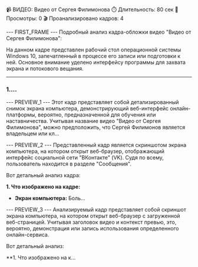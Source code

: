 📹 ВИДЕО: Видео от Сергея Филимонова
⏱️ Длительность: 80 сек
👀 Просмотры: 0
🎬 Проанализировано кадров: 4

--- FIRST_FRAME ---
Подробный анализ кадра-обложки видео "Видео от Сергея Филимонова":

На данном кадре представлен рабочий стол операционной системы Windows 10, запечатленный в процессе его записи или подготовки к ней. Основное внимание уделено интерфейсу программы для захвата экрана и потокового вещания.

---

### 1....

--- PREVIEW_1 ---
Этот кадр представляет собой детализированный снимок экрана компьютера, демонстрирующий веб-интерфейс онлайн-платформы, вероятно, предназначенной для обучения или наставничества. Учитывая название видео "Видео от Сергея Филимонова", можно предположить, что Сергей Филимонов является владельцем или кл...

--- PREVIEW_2 ---
Представленный кадр является скриншотом экрана компьютера, на котором открыт веб-браузер, отображающий интерфейс социальной сети "ВКонтакте" (VK). Судя по всему, пользователь находится в разделе "Сообщения".

Вот детальный анализ кадра:

**1. Что изображено на кадре:**
*   **Экран компьютера:** Боль...

--- PREVIEW_3 ---
Анализируемый кадр представляет собой скриншот экрана компьютера, на котором открыт веб-браузер с загруженной веб-страницей. Учитывая заголовок видео и контекст превью, это, вероятно, демонстрация или запись использования определенного онлайн-сервиса.

Вот детальный анализ:

**1. Что изображено на к...